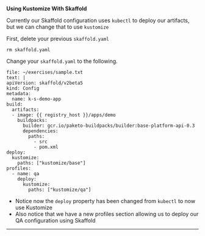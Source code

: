 ### 
**Using Kustomize With Skaffold**



Currently our Skaffold configuration uses `kubectl` to deploy our artifacts, but we can change that to use `kustomize`

First, delete your previous `skaffold.yaml`
```execute-1
rm skaffold.yaml
```

Change your `skaffold.yaml` to the following.
```editor:append-lines-to-file
file: ~/exercises/sample.txt
text: |
apiVersion: skaffold/v2beta5
kind: Config
metadata:
  name: k-s-demo-app
build:
  artifacts:
  - image: {{ registry_host }}/apps/demo
    buildpacks:
      builder: gcr.io/paketo-buildpacks/builder:base-platform-api-0.3
      dependencies:
        paths:
          - src
          - pom.xml
deploy:
  kustomize:
    paths: ["kustomize/base"]
profiles:
  - name: qa
    deploy:
      kustomize:
        paths: ["kustomize/qa"]

```

*   Notice now the `deploy` property has been changed from `kubectl` to now use Kustomize
*   Also notice that we have a new profiles section allowing us to deploy our QA configuration using Skaffold



---